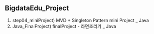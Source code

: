 ## BigdataEdu_Project
1. step04_miniProject) MVD + Singleton Pattern mini Project _ Java
2. Java_FinalProject) finalProject - 라면조리기 _ Java

